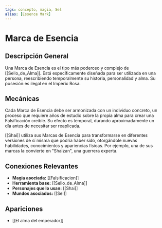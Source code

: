 ```yaml
---
tags: concepto, magia, Sel
alias: [Essence Mark]
---
```


# Marca de Esencia

## Descripción General
Una Marca de Esencia es el tipo más poderoso y complejo de [[Sello_de_Alma]]. Está específicamente diseñada para ser utilizada en una persona, reescribiendo temporalmente su historia, personalidad y alma. Su posesión es ilegal en el Imperio Rosa.

## Mecánicas
Cada Marca de Esencia debe ser armonizada con un individuo concreto, un proceso que requiere años de estudio sobre la propia alma para crear una Falsificación creíble. Su efecto es temporal, durando aproximadamente un día antes de necesitar ser reaplicada.

[[Shai]] utiliza sus Marcas de Esencia para transformarse en diferentes versiones de sí misma que podría haber sido, otorgándole nuevas habilidades, conocimientos y apariencias físicas. Por ejemplo, una de sus marcas la convierte en "Shaizan", una guerrera experta.

## Conexiones Relevantes
* **Magia asociada:** [[Falsificacion]]
* **Herramienta base:** [[Sello_de_Alma]]
* **Personajes que lo usan:** [[Shai]]
* **Mundos asociados:** [[Sel]]

## Apariciones
* [[El alma del emperador]]
